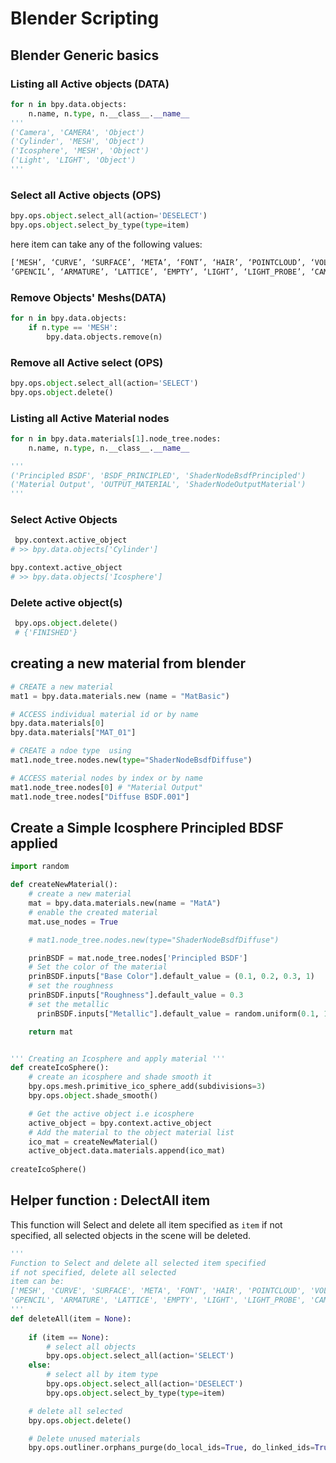 # Blender Scripting

## Blender Generic basics

### Listing all Active objects (DATA)

```py
for n in bpy.data.objects:
    n.name, n.type, n.__class__.__name__
'''
('Camera', 'CAMERA', 'Object')
('Cylinder', 'MESH', 'Object')
('Icosphere', 'MESH', 'Object')
('Light', 'LIGHT', 'Object')
'''
```

### Select all Active objects (OPS)

```py
bpy.ops.object.select_all(action='DESELECT')
bpy.ops.object.select_by_type(type=item)
```

here item can take any of the following values:

```py
[‘MESH’, ‘CURVE’, ‘SURFACE’, ‘META’, ‘FONT’, ‘HAIR’, ‘POINTCLOUD’, ‘VOLUME’, 
‘GPENCIL’, ‘ARMATURE’, ‘LATTICE’, ‘EMPTY’, ‘LIGHT’, ‘LIGHT_PROBE’, ‘CAMERA’, ‘SPEAKER’]
```

### Remove Objects' Meshs(DATA)

```py
for n in bpy.data.objects:
    if n.type == 'MESH':
        bpy.data.objects.remove(n)
```

### Remove all Active  select (OPS)

```py
bpy.ops.object.select_all(action='SELECT')
bpy.ops.object.delete()
```

### Listing all Active Material nodes

```py
for n in bpy.data.materials[1].node_tree.nodes:
    n.name, n.type, n.__class__.__name__

'''
('Principled BSDF', 'BSDF_PRINCIPLED', 'ShaderNodeBsdfPrincipled')
('Material Output', 'OUTPUT_MATERIAL', 'ShaderNodeOutputMaterial')
'''
```

### Select Active Objects

```py
 bpy.context.active_object
# >> bpy.data.objects['Cylinder']

bpy.context.active_object
# >> bpy.data.objects['Icosphere']
```

### Delete active object(s)

```py
 bpy.ops.object.delete()
 # {'FINISHED'}

 ```

## creating a new material from blender

```py title="demo"
# CREATE a new material
mat1 = bpy.data.materials.new (name = "MatBasic")

# ACCESS individual material id or by name
bpy.data.materials[0]   
bpy.data.materials["MAT_01"] 

# CREATE a ndoe type  using 
mat1.node_tree.nodes.new(type="ShaderNodeBsdfDiffuse")

# ACCESS material nodes by index or by name
mat1.node_tree.nodes[0] # "Material Output"
mat1.node_tree.nodes["Diffuse BSDF.001"]
```

## Create a Simple Icosphere Principled BDSF applied

```py
import random

def createNewMaterial():
    # create a new material
    mat = bpy.data.materials.new(name = "MatA")
    # enable the created material
    mat.use_nodes = True

    # mat1.node_tree.nodes.new(type="ShaderNodeBsdfDiffuse")

    prinBSDF = mat.node_tree.nodes['Principled BSDF']
    # Set the color of the material
    prinBSDF.inputs["Base Color"].default_value = (0.1, 0.2, 0.3, 1)
    # set the roughness 
    prinBSDF.inputs["Roughness"].default_value = 0.3
    # set the metallic
      prinBSDF.inputs["Metallic"].default_value = random.uniform(0.1, 1.0)

    return mat


''' Creating an Icosphere and apply material '''
def createIcoSphere():
    # create an icosphere and shade smooth it
    bpy.ops.mesh.primitive_ico_sphere_add(subdivisions=3)
    bpy.ops.object.shade_smooth()

    # Get the active object i.e icosphere
    active_object = bpy.context.active_object
    # Add the material to the object material list
    ico_mat = createNewMaterial()
    active_object.data.materials.append(ico_mat)
    
createIcoSphere()
```

## Helper function : DelectAll item

This function will Select and delete all item specified as `item`
if not specified, all selected objects in the scene will be deleted.

```py
'''
Function to Select and delete all selected item specified
if not specified, delete all selected
item can be:
['MESH', 'CURVE', 'SURFACE', 'META', 'FONT', 'HAIR', 'POINTCLOUD', 'VOLUME', 
'GPENCIL', 'ARMATURE', 'LATTICE', 'EMPTY', 'LIGHT', 'LIGHT_PROBE', 'CAMERA', 'SPEAKER']
'''
def deleteAll(item = None):
    
    if (item == None):
        # select all objects
        bpy.ops.object.select_all(action='SELECT')
    else:
        # select all by item type
        bpy.ops.object.select_all(action='DESELECT')
        bpy.ops.object.select_by_type(type=item)

    # delete all selected
    bpy.ops.object.delete()

    # Delete unused materials
    bpy.ops.outliner.orphans_purge(do_local_ids=True, do_linked_ids=True, do_recursive=True)

```